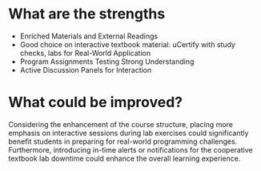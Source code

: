 # What are the strengths
* Enriched Materials and External Readings
* Good choice on interactive textbook material: uCertify with study checks,  labs for Real-World Application
* Program Assignments Testing Strong Understanding
* Active Discussion Panels for Interaction


# What could be improved?
Considering the enhancement of the course structure, placing more emphasis on interactive sessions during lab exercises could significantly benefit students in preparing for real-world programming challenges. 
Furthermore, introducing in-time alerts or notifications for the cooperative textbook lab downtime could enhance the overall learning experience.